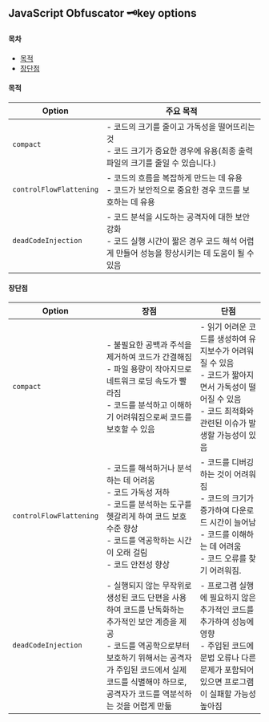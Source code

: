 ## JavaScript Obfuscator 🗝️key options

#### 목차

- [목적](#목적)
- [장단점](#장단점)

#### 목적

| Option                  | 주요 목적                                                                                                                                     |
| ----------------------- | --------------------------------------------------------------------------------------------------------------------------------------------- |
| `compact`               | - 코드의 크기를 줄이고 가독성을 떨어뜨리는 것<br>- 코드 크기가 중요한 경우에 유용(최종 출력 파일의 크기를 줄일 수 있습니다.)                  |
| `controlFlowFlattening` | - 코드의 흐름을 복잡하게 만드는 데 유용<br>- 코드가 보안적으로 중요한 경우 코드를 보호하는 데 유용                                            |
| `deadCodeInjection`     | - 코드 분석을 시도하는 공격자에 대한 보안 강화<br>- 코드 실행 시간이 짧은 경우 코드 해석 어렵게 만들어 성능을 향상시키는 데 도움이 될 수 있음 |

#### 장단점

| Option                  | 장점                                                                                                                                                                                                                                            | 단점                                                                                                                                                            |
| ----------------------- | ----------------------------------------------------------------------------------------------------------------------------------------------------------------------------------------------------------------------------------------------- | --------------------------------------------------------------------------------------------------------------------------------------------------------------- |
| `compact`               | - 불필요한 공백과 주석을 제거하여 코드가 간결해짐<br>- 파일 용량이 작아지므로 네트워크 로딩 속도가 빨라짐<br>- 코드를 분석하고 이해하기 어려워짐으로써 코드를 보호할 수 있음                                                                    | - 읽기 어려운 코드를 생성하여 유지보수가 어려워질 수 있음<br>- 코드가 짧아지면서 가독성이 떨어질 수 있음<br>- 코드 최적화와 관련된 이슈가 발생할 가능성이 있음  |
| `controlFlowFlattening` | - 코드를 해석하거나 분석하는 데 어려움<br>- 코드 가독성 저하<br>- 코드를 분석하는 도구를 헷갈리게 하여 코드 보호 수준 향상<br>- 코드를 역공학하는 시간이 오래 걸림<br>- 코드 안전성 향상                                                        | - 코드를 디버깅하는 것이 어려워짐<br>- 코드의 크기가 증가하여 다운로드 시간이 늘어남<br>- 코드를 이해하는 데 어려움<br>- 코드 오류를 찾기 어려워짐.             |
| `deadCodeInjection`     | - 실행되지 않는 무작위로 생성된 코드 단편을 사용하여 코드를 난독화하는 추가적인 보안 계층을 제공<br>- 코드를 역공학으로부터 보호하기 위해서는 공격자가 주입된 코드에서 실제 코드를 식별해야 하므로, 공격자가 코드를 역분석하는 것을 어렵게 만듦 | - 프로그램 실행에 필요하지 않은 추가적인 코드를 추가하여 성능에 영향<br>- 주입된 코드에 문법 오류나 다른 문제가 포함되어 있으면 프로그램이 실패할 가능성 높아짐 |
